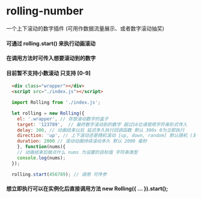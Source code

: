 # rolling-number
一个上下滚动的数字插件 (可用作数据流量展示、或者数字滚动抽奖)

#### 可通过 rolling.start() 来执行动画滚动
#### 在调用方法时可传入想要滚动到的数字
#### 目前暂不支持小数滚动 只支持 [0-9]
 
```html
  <div class="wrapper"></div>
  <script src="./index.js"></script>
```

```javascript
  import Rolling from './index.js';

  let rolling = new Rolling({
    el: '.wrapper', // 存放滚动数字的盒子
    target: '123789',  // 最终数字滚动到的数字 超过16位请使用字符串形式传入
    delay: 300, // 动画结束以后 延迟多久执行回调函数 默认 300s 0为立即执行
    direction: 'up', // 上下滚动还是随机滚动 [up, down, random] 默认随机 (其实滚动的速度太快根本看不出来)
    duration: 2000 // 滚动动画持续滚动多久 默认 2000 毫秒
    }, function(nums){
    // 动画结束后做点什么 nums 为设置的目标值 字符串类型
    console.log(nums);
  });

  rolling.start(456789); // 调用 可传参
```
#### 想立即执行可以在实例化后直接调用方法 new Rolling({ ... }).start(); 
